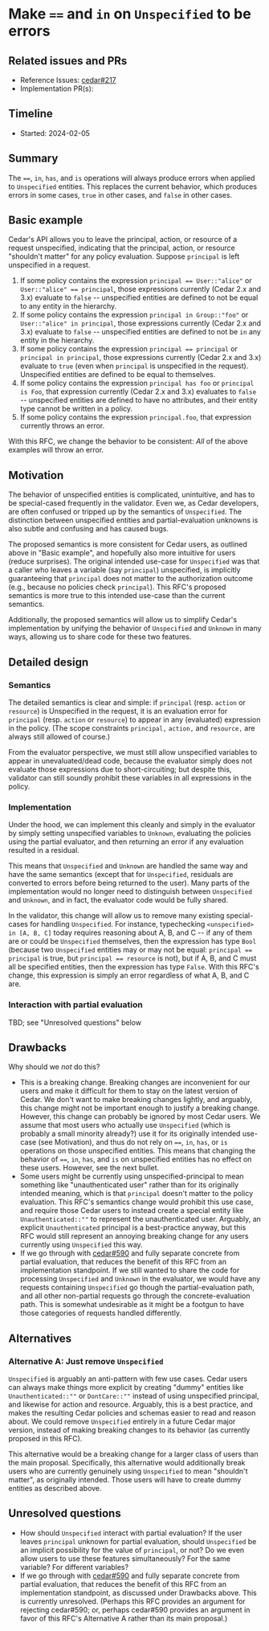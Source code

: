 # Make `==` and `in` on `Unspecified` to be errors

## Related issues and PRs

- Reference Issues: [cedar#217](https://github.com/cedar-policy/cedar/issues/217)
- Implementation PR(s):

## Timeline

- Started: 2024-02-05

## Summary

The `==`, `in`, `has`, and `is` operations will always produce errors when
applied to `Unspecified` entities. This replaces the current behavior, which
produces errors in some cases, `true` in other cases, and `false` in other
cases.

## Basic example

Cedar's API allows you to leave the principal, action, or resource of a request
unspecified, indicating that the principal, action, or resource "shouldn't
matter" for any policy evaluation.
Suppose `principal` is left unspecified in a request.

1. If some policy contains the expression `principal == User::"alice"` or
`User::"alice" == principal`, those expressions currently (Cedar 2.x and 3.x)
evaluate to `false` -- unspecified entities are defined to not be equal to any
entity in the hierarchy.
2. If some policy contains the expression `principal in Group::"foo"` or
`User::"alice" in principal`, those expressions currently (Cedar 2.x and 3.x)
evaluate to `false` -- unspecified entities are defined to not be `in` any
entity in the hierarchy.
3. If some policy contains the expression `principal == principal` or
`principal in principal`, those expressions currently (Cedar 2.x and 3.x)
evaluate to `true` (even when `principal` is unspecified in the request).
Unspecified entities are defined to be equal to themselves.
4. If some policy contains the expression `principal has foo` or
`principal is Foo`, that expression currently (Cedar 2.x and 3.x) evaluates to
`false` -- unspecified entities are defined to have no attributes, and their
entity type cannot be written in a policy.
5. If some policy contains the expression `principal.foo`, that expression
currently throws an error.

With this RFC, we change the behavior to be consistent: _All_ of the above
examples will throw an error.

## Motivation

The behavior of unspecified entities is complicated, unintuitive, and has to
be special-cased frequently in the validator.  Even we, as Cedar developers, are
often confused or tripped up by the semantics of `Unspecified`.
The distinction between unspecified entities and partial-evaluation unknowns is
also subtle and confusing and has caused bugs.

The proposed semantics is more consistent for Cedar users, as outlined above in
"Basic example", and hopefully also more intuitive for users (reduce surprises).
The original intended use-case for `Unspecified` was that a caller who leaves a
variable (say `principal`) unspecified, is implicitly guaranteeing that
`principal` does not matter to the authorization outcome (e.g., because no
policies check `principal`).
This RFC's proposed semantics is more true to this intended use-case than the
current semantics.

Additionally, the proposed semantics will allow us to simplify Cedar's
implementation by unifying the behavior of `Unspecified` and `Unknown` in many
ways, allowing us to share code for these two features.

## Detailed design

### Semantics

The detailed semantics is clear and simple: if `principal` (resp. `action` or
`resource`) is Unspecified in the request, it is an evaluation error for
`principal` (resp. `action` or `resource`) to appear in any (evaluated)
expression in the policy.
(The scope constraints `principal,` `action,` and `resource,` are always still
allowed of course.)

From the evaluator perspective, we must still allow unspecified variables to
appear in unevaluated/dead code, because the evaluator simply does not evaluate
those expressions due to short-circuiting; but despite this, validator can still
soundly prohibit these variables in all expressions in the policy.

### Implementation

Under the hood, we can implement this cleanly and simply in the evaluator by
simply setting unspecified variables to `Unknown`, evaluating the policies using
the partial evaluator, and then returning an error if any evaluation resulted in
a residual.

This means that `Unspecified` and `Unknown` are handled the same way and have
the same semantics (except that for `Unspecified`, residuals are converted to
errors before being returned to the user).
Many parts of the implementation would no longer need to distinguish between
`Unspecified` and `Unknown`, and in fact, the evaluator code would be fully
shared.

In the validator, this change will allow us to remove many existing special-cases
for handling `Unspecified`.
For instance, typechecking `<unspecified> in [A, B, C]` today requires reasoning
about A, B, and C -- if any of them are or could be `Unspecified` themselves,
then the expression has type `Bool` (because two `Unspecified` entities may or
may not be equal: `principal == principal` is true, but `principal == resource`
is not), but if A, B, and C must all be specified entities, then the expression
has type `False`.
With this RFC's change, this expression is simply an error regardless of what A,
B, and C are.

### Interaction with partial evaluation

TBD; see "Unresolved questions" below

## Drawbacks

Why should we *not* do this?

- This is a breaking change.
  Breaking changes are inconvenient for our users and make it difficult for
  them to stay on the latest version of Cedar.
  We don't want to make breaking changes lightly, and arguably, this change
  might not be important enough to justify a breaking change.
  However, this change can probably be ignored by most Cedar users.
  We assume that most users who actually use `Unspecified` (which is probably a
  small minority already?) use it for its originally intended use-case (see
  Motivation), and thus do not rely on `==`, `in`, `has`, or `is` operations on
  those unspecified entities. This means that changing the behavior of `==`,
  `in`, `has`, and `is` on unspecified entities has no effect on these users.
  However, see the next bullet.
- Some users might be currently using unspecified-principal to mean something
  like "unauthenticated user" rather than for its originally intended meaning,
  which is that `principal` doesn't matter to the policy evaluation.
  This RFC's semantics change would prohibit this use case, and require those
  Cedar users to instead create a special entity like `Unauthenticated::""` to
  represent the unauthenticated user.
  Arguably, an explicit `Unauthenticated` principal is a best-practice anyway,
  but this RFC would still represent an annoying breaking change for any users
  currently using `Unspecified` this way.
- If we go through with [cedar#590](https://github.com/cedar-policy/cedar/pull/590)
  and fully separate concrete from partial evaluation, that reduces the benefit
  of this RFC from an implementation standpoint.
  If we still wanted to share the code for processing `Unspecified` and
  `Unknown` in the evaluator, we would have any requests containing
  `Unspecified` go though the partial-evaluation path, and all other non-partial
  requests go through the concrete-evaluation path.
  This is somewhat undesirable as it might be a footgun to have those categories
  of requests handled differently.

## Alternatives

### Alternative A: Just remove `Unspecified`

`Unspecified` is arguably an anti-pattern with few use cases.
Cedar users can always make things more explicit by creating "dummy" entities
like `Unauthenticated::""` or `DontCare::""` instead of using unspecified
principal, and likewise for action and resource.
Arguably, this is a best practice, and makes the resulting Cedar policies and
schemas easier to read and reason about.
We could remove `Unspecified` entirely in a future Cedar major version, instead
of making breaking changes to its behavior (as currently proposed in this RFC).

This alternative would be a breaking change for a larger class of users than
the main proposal.
Specifically, this alternative would additionally break users who are currently
genuinely using `Unspecified` to mean "shouldn't matter", as originally intended.
Those users will have to create dummy entities as described above.

## Unresolved questions

- How should `Unspecified` interact with partial evaluation? If the user leaves
  `principal` unknown for partial evaluation, should `Unspecified` be an implicit
  possibility for the value of `principal`, or not? Do we even allow users to use
  these features simultaneously? For the same variable? For different variables?
- If we go through with [cedar#590](https://github.com/cedar-policy/cedar/pull/590)
  and fully separate concrete from partial evaluation, that reduces the benefit
  of this RFC from an implementation standpoint, as discussed under Drawbacks above.
  This is currently unresolved.
  (Perhaps this RFC provides an argument for rejecting cedar#590; or, perhaps
  cedar#590 provides an argument in favor of this RFC's Alternative A rather
  than its main proposal.)
